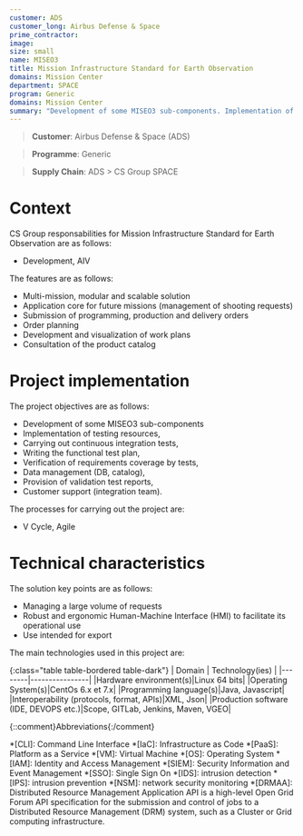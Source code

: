 ```yaml
---
customer: ADS
customer_long: Airbus Defense & Space
prime_contractor: 
image: 
size: small
name: MISEO3
title: Mission Infrastructure Standard for Earth Observation
domains: Mission Center
department: SPACE
program: Generic
domains: Mission Center
summary: "Development of some MISEO3 sub-components. Implementation of testing resources, Carrying out continuous integration tests, Writing the functional test plan, Verification of requirements coverage by tests, Data management (DB, catalog), Provision of validation test reports, Customer support (integration team)."
---
```


> __Customer__\: Airbus Defense & Space (ADS)

> __Programme__\: Generic

> __Supply Chain__\: ADS >  CS Group SPACE


# Context


CS Group responsabilities for Mission Infrastructure Standard for Earth Observation are as follows:
* Development, AIV



The features are as follows:
* Multi-mission, modular and scalable solution
* Application core for future missions (management of shooting requests)
* Submission of programming, production and delivery orders
* Order planning
* Development and visualization of work plans
* Consultation of the product catalog

# Project implementation

The project objectives are as follows:
* Development of some MISEO3 sub-components
* Implementation of testing resources,
* Carrying out continuous integration tests,
* Writing the functional test plan,
* Verification of requirements coverage by tests,
* Data management (DB, catalog),
* Provision of validation test reports,
* Customer support (integration team).

The processes for carrying out the project are:
* V Cycle, Agile

# Technical characteristics

The solution key points are as follows:
* Managing a large volume of requests
* Robust and ergonomic Human-Machine Interface (HMI) to facilitate its operational use
* Use intended for export



The main technologies used in this project are:

{:class="table table-bordered table-dark"}
| Domain | Technology(ies) |
|--------|----------------|
|Hardware environment(s)|Linux 64 bits|
|Operating System(s)|CentOs 6.x et 7.x|
|Programming language(s)|Java, Javascript|
|Interoperability (protocols, format, APIs)|XML, Json|
|Production software (IDE, DEVOPS etc.)|Scope, GITLab, Jenkins, Maven, VGEO|



{::comment}Abbreviations{:/comment}

*[CLI]: Command Line Interface
*[IaC]: Infrastructure as Code
*[PaaS]: Platform as a Service
*[VM]: Virtual Machine
*[OS]: Operating System
*[IAM]: Identity and Access Management
*[SIEM]: Security Information and Event Management
*[SSO]: Single Sign On
*[IDS]: intrusion detection
*[IPS]: intrusion prevention
*[NSM]: network security monitoring
*[DRMAA]: Distributed Resource Management Application API is a high-level Open Grid Forum API specification for the submission and control of jobs to a Distributed Resource Management (DRM) system, such as a Cluster or Grid computing infrastructure.
